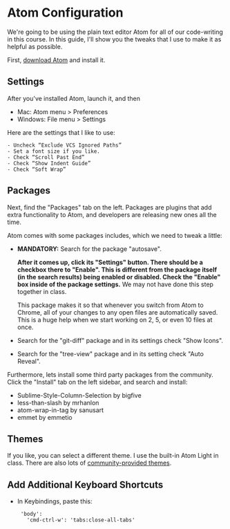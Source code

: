 # Atom Configuration

We're going to be using the plain text editor Atom for all of our code-writing in this course. In this guide, I'll show you the tweaks that I use to make it as helpful as possible.

First, [download Atom](https://atom.io/) and install it.

## Settings

After you've installed Atom, launch it, and then

 - Mac: Atom menu > Preferences
 - Windows: File menu > Settings
 
Here are the settings that I like to use:

	- Uncheck “Exclude VCS Ignored Paths”
	- Set a font size if you like.
	- Check “Scroll Past End”
	- Check “Show Indent Guide”
	- Check “Soft Wrap”
	
## Packages

Next, find the "Packages" tab on the left. Packages are plugins that add extra functionality to Atom, and developers are releasing new ones all the time.

Atom comes with some packages includes, which we need to tweak a little:

 - **MANDATORY:** Search for the package "autosave".
 
     **After it comes up, click its "Settings" button. There should be a checkbox there to "Enable". This is different from the package itself (in the search results) being enabled or disabled. Check the "Enable" box inside of the package settings.** We may not have done this step together in class.
     
     This package makes it so that whenever you switch from Atom to Chrome, all of your changes to any open files are automatically saved. This is a huge help when we start working on 2, 5, or even 10 files at once.

 - Search for the "git-diff" package and in its settings check "Show Icons".
 - Search for the "tree-view" package and in its setting check "Auto Reveal".

Furthermore, lets install some third party packages from the community. Click the "Install" tab on the left sidebar, and search and install:

 - Sublime-Style-Column-Selection by bigfive
 - less-than-slash by mrhanlon
 - atom-wrap-in-tag by sanusart
 - emmet by emmetio
  
## Themes

If you like, you can select a different theme. I use the built-in Atom Light in class. There are also lots of [community-provided themes](https://atom.io/themes/list?direction=desc&sort=downloads).

## Add Additional Keyboard Shortcuts

 - In Keybindings, paste this:

        'body':
          'cmd-ctrl-w': 'tabs:close-all-tabs'
